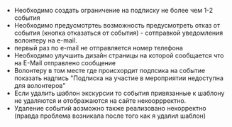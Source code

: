 - Необходимо создать ограничение на подписку не более чем 1-2 события
- Необходимо предусмотртеь возможность предусмотреть отказ от события (кнопка отказаться от события) - сотправкой уведомления волонтеру 
  на e-mail.
- первый раз по e-mail не отправляется номер телефона
- Необходимо улучшить дизайн страницы на которой сообщается что на E-Mail отправлено сообщение
- Волонтеру в том месте где происхордит подпсика на событие показать надпись "Подписка на участие в мероприятии недоступна для волонтеров"
- Если удалить шаблон экскурсии то события привязанные к шаблону не удаляются и отображаются на сайте некооррректно.
- Удаление событий аозможно также реализовано некорректно (правда проблема возникала после того как я удалил шаблон)
